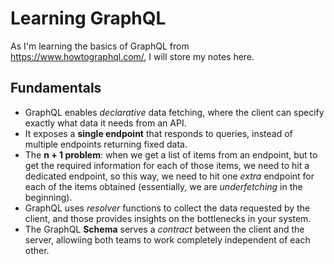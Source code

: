 # Learning GraphQL

As I'm learning the basics of GraphQL from https://www.howtographql.com/, I will store my notes here.

## Fundamentals

- GraphQL enables _declarative_ data fetching, where the client can specify exactly what data it needs from an API.
- It exposes a **single endpoint** that responds to queries, instead of multiple endpoints returning fixed data.
- The **n + 1 problem**: when we get a list of items from an endpoint, but to get the required information for each of those items, we need to hit a dedicated endpoint, so this way, we need to hit one _extra_ endpoint for each of the items obtained (essentially, we are _underfetching_ in the beginning).
- GraphQL uses _resolver_ functions to collect the data requested by the client, and those provides insights on the bottlenecks in your system.
- The GraphQL **Schema** serves a _contract_ between the client and the server, allowiing both teams to work completely independent of each other.
